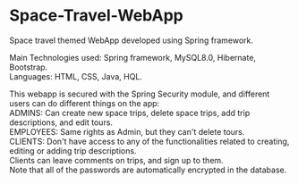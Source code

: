 # Space-Travel-WebApp
Space travel themed WebApp developed using Spring framework.

Main Technologies used: Spring framework, MySQL8.0, Hibernate, Bootstrap.<br />
Languages: HTML, CSS, Java, HQL.

This webapp is secured with the Spring Security module, and different users can do different things on the app:<br />
ADMINS: Can create new space trips, delete space trips, add trip descriptions, and edit tours.<br />
EMPLOYEES: Same rights as Admin, but they can't delete tours.<br />
CLIENTS: Don't have access to any of the functionalities related to creating, editing or adding trip descriptions.<br />
Clients can leave comments on trips, and sign up to them.<br />
Note that all of the passwords are automatically encrypted in the database.<br />

